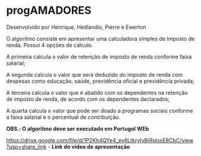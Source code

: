 # progAMADORES

Desenvolvido por Henrique, Hedlandio, Pierre e Ewerton

O algoritmo consiste em apresentar uma calculadora simples de Imposto de renda.
Possui 4 opções de cálculo.

A primeira calcula o valor de retenção de imposto de renda conforme faixa salarial;

A segunda calcula o valor que será deduzido do imposto de renda com despesas como educação, saúde, previdência oficial e previdência privada;

A terceira calcula o valor que é abatido com os dependentes na retenção de imposto de renda, de acordo com os dependentes declarados;

A quarta calcula o valor que pode ser doado a programas sociais conforme a faixa salarial e o percentual de contribuição.

**OBS.: O algoritmo deve ser executado em Portugol WEb**

https://drive.google.com/file/d/1P2Kh4QYe4_ey6LtkryIyBjRplssE8CbC/view?usp=share_link - **Link do vídeo de apresentação**
